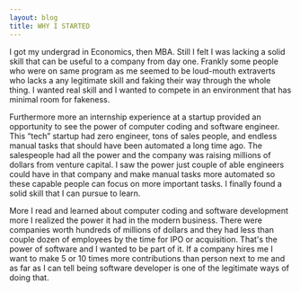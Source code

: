 ```yaml
---
layout: blog
title: WHY I STARTED
---
```

I got my undergrad in Economics, then MBA. Still I felt I was 
lacking a solid skill that can be useful to a company from day 
one. Frankly some people who were on same program as me seemed 
to be loud-mouth extraverts who lacks a any legitimate skill and 
faking their way through the whole thing. I wanted real skill 
and I wanted to compete in an environment that has minimal room 
for fakeness. 

Furthermore more an internship experience at a startup provided 
an opportunity to see the power of computer coding and software 
engineer. This “tech” startup had zero engineer, tons of sales 
people, and endless manual tasks that should have been automated a 
long time ago. The salespeople had all the power and the company 
was raising millions of dollars from venture capital. I saw the 
power just couple of able engineers could have in that company 
and make manual tasks more automated so these capable people can 
focus on more important tasks. I finally found a solid skill that 
I can pursue to learn. 

More I read and learned about computer coding and software development 
more I realized the power it had in the modern business. There were 
companies worth hundreds of millions of dollars and they had less 
than couple dozen of employees by the time for IPO or acquisition. 
That's the power of software and I wanted to be part of it. If a 
company hires me I want to make 5 or 10 times more contributions 
than person next to me and as far as I can tell being software 
developer is one of the legitimate ways of doing that.
